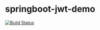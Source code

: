# springboot-jwt-demo

[![Build Status](https://travis-ci.com/sergiovlvitorino/springboot-jwt-demo.svg?branch=master)](https://travis-ci.com/sergiovlvitorino/springboot-jwt-demo)
